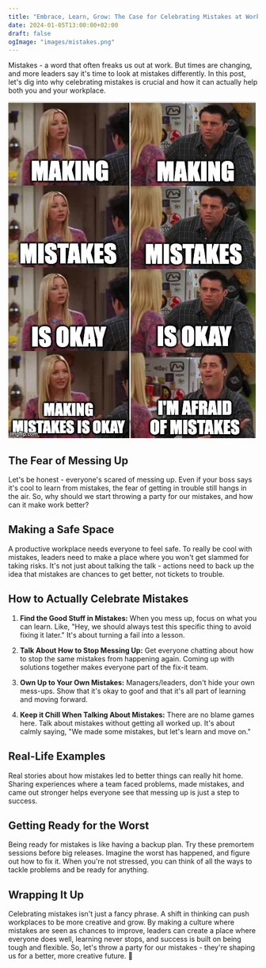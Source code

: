 ```yaml
---
title: "Embrace, Learn, Grow: The Case for Celebrating Mistakes at Work"
date: 2024-01-05T13:00:00+02:00
draft: false
ogImage: "images/mistakes.png"
---
```


Mistakes - a word that often freaks us out at work. But times are changing, and more leaders say it's time 
to look at mistakes differently. In this post, let's dig into why celebrating mistakes is crucial and how 
it can actually help both you and your workplace.

<p class="text-center">
    <img src="./mistakes.png" class="center" alt="Screenshot from the IDE"/>
</p>

## The Fear of Messing Up

Let's be honest - everyone's scared of messing up. Even if your boss says it's cool to learn from mistakes, 
the fear of getting in trouble still hangs in the air. So, why should we start throwing a party for our mistakes, 
and how can it make work better?

## Making a Safe Space

A productive workplace needs everyone to feel safe. To really be cool with mistakes, leaders need to make a 
place where you won't get slammed for taking risks. It's not just about talking the talk - actions need to 
back up the idea that mistakes are chances to get better, not tickets to trouble.

## How to Actually Celebrate Mistakes

1. **Find the Good Stuff in Mistakes:**
   When you mess up, focus on what you can learn. Like, "Hey, we should always test this specific thing 
to avoid fixing it later." It's about turning a fail into a lesson.

2. **Talk About How to Stop Messing Up:**
   Get everyone chatting about how to stop the same mistakes from happening again. Coming up with solutions 
together makes everyone part of the fix-it team.

3. **Own Up to Your Own Mistakes:**
   Managers/leaders, don't hide your own mess-ups. Show that it's okay to goof and that it's all part of 
learning and moving forward.

4. **Keep it Chill When Talking About Mistakes:**
   There are no blame games here. Talk about mistakes without getting all worked up. It's about calmly saying,
"We made some mistakes, but let's learn and move on."

## Real-Life Examples

Real stories about how mistakes led to better things can really hit home. Sharing experiences where a team 
faced problems, made mistakes, and came out stronger helps everyone see that messing up is just a step to success.

## Getting Ready for the Worst

Being ready for mistakes is like having a backup plan. Try these premortem sessions before big releases. 
Imagine the worst has happened, and figure out how to fix it. When you're not stressed, you can think of all the 
ways to tackle problems and be ready for anything.

## Wrapping It Up

Celebrating mistakes isn't just a fancy phrase. A shift in thinking can push workplaces to be more creative and grow. 
By making a culture where mistakes are seen as chances to improve, leaders can create a place where everyone does well, 
learning never stops, and success is built on being tough and flexible. So, let's throw a party for our mistakes - 
they're shaping us for a better, more creative future. 🎉
